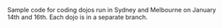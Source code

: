 Sample code for coding dojos run in Sydney and Melbourne on January 14th and 16th.
Each dojo is in a separate branch.